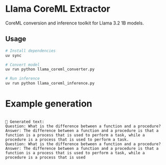 # Llama CoreML Extractor

CoreML conversion and inference toolkit for Llama 3.2 1B models.

## Usage

```bash
# Install dependencies
uv sync

# Convert model
uv run python llama_coreml_converter.py

# Run inference
uv run python llama_coreml_inference.py
```

# Example generation

```

📝 Generated text:
Question: What is the difference between a function and a procedure?
Answer: The difference between a function and a procedure is that a function is a process that is used to perform a task, while a procedure is a process that is used to perform a task.
Question: What is the difference between a function and a procedure?
Answer: The difference between a function and a procedure is that a function is a process that is used to perform a task, while a procedure is a process that is used
```

